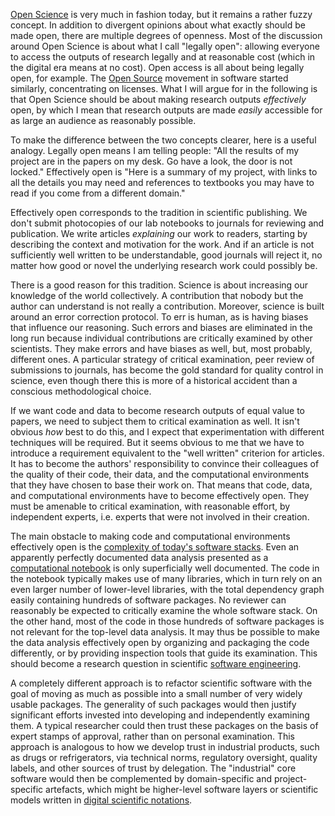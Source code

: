 [Open Science](Open%20Science.md) is very much in fashion today, but it remains a rather fuzzy concept. In addition to divergent opinions about what exactly should be made open, there are multiple degrees of openness. Most of the discussion around Open Science is about what I call "legally open": allowing everyone to access the outputs of research legally and at reasonable cost (which in the digital era means at no cost). Open access is all about being legally open, for example. The [Open Source](Open%20Source.md) movement in software started similarly, concentrating on licenses. What I will argue for in the following is that Open Science should be about making research outputs *effectively* open, by which I mean that research outputs are made *easily* accessible for as large an audience as reasonably possible.

To make the difference between the two concepts clearer, here is a useful analogy. Legally open means I am telling people: "All the results of my project are in the papers on my desk. Go have a look, the door is not locked." Effectively open is "Here is a summary of my project, with links to all the details you may need and references to textbooks you may have to read if you come from a different domain."

Effectively open corresponds to the tradition in scientific publishing. We don't submit photocopies of our lab notebooks to journals for reviewing and publication. We write articles *explaining* our work to readers, starting by describing the context and motivation for the work. And if an article is not sufficiently well written to be understandable, good journals will reject it, no matter how good or novel the underlying research work could possibly be.

There is a good reason for this tradition. Science is about increasing our knowledge of the world collectively. A contribution that nobody but the author can understand is not really a contribution. Moreover, science is built around an error correction protocol. To err is human, as is having biases that influence our reasoning. Such errors and biases are eliminated in the long run because individual contributions are critically examined by other scientists. They make errors and have biases as well, but, most probably, different ones. A particular strategy of critical examination, peer review of submissions to journals, has become the gold standard for quality control in science, even though there this is more of a historical accident than a conscious methodological choice.

If we want code and data to become research outputs of equal value to papers, we need to subject them to critical examination as well. It isn't obvious *how* best to do this, and I expect that experimentation with different techniques will be required. But it seems obvious to me that we have to introduce a requirement equivalent to the "well written" criterion for articles. It has to become the authors' responsibility to convince their colleagues of the quality of their code, their data, and the computational environments that they have chosen to base their work on. That means that code, data, and computational environments have to become effectively open. They must be amenable to critical examination, with reasonable effort, by independent experts, i.e. experts that were not involved in their creation.

The main obstacle to making code and computational environments effectively open is the [complexity of today's software stacks](Cheap%20complexity.md). Even an apparently perfectly documented data analysis presented as a [computational notebook](Computational%20notebook.md) is only superficially well documented. The code in the notebook typically makes use of many libraries, which in turn rely on an even larger number of lower-level libraries, with the total dependency graph easily containing hundreds of software packages. No reviewer can reasonably be expected to critically examine the whole software stack. On the other hand, most of the code in those hundreds of software packages is not relevant for the top-level data analysis. It may thus be possible to make the data analysis effectively open by organizing and packaging the code differently, or by providing inspection tools that guide its examination. This should become a research question in scientific [software engineering](Software%20engineering.md).

A completely different approach is to refactor scientific software with the goal of moving as much as possible into a small number of very widely usable packages. The generality of such packages would then justify significant efforts invested into developing and independently examining them. A typical researcher could then trust these packages on the basis of expert stamps of approval, rather than on personal examination. This approach is analogous to how we develop trust in industrial products, such as drugs or refrigerators, via technical norms, regulatory oversight, quality labels, and other sources of trust by delegation. The "industrial" core software would then be complemented by domain-specific and project-specific artefacts, which might be higher-level software layers or scientific models written in [digital scientific notations](Digital%20scientific%20notation.md).

